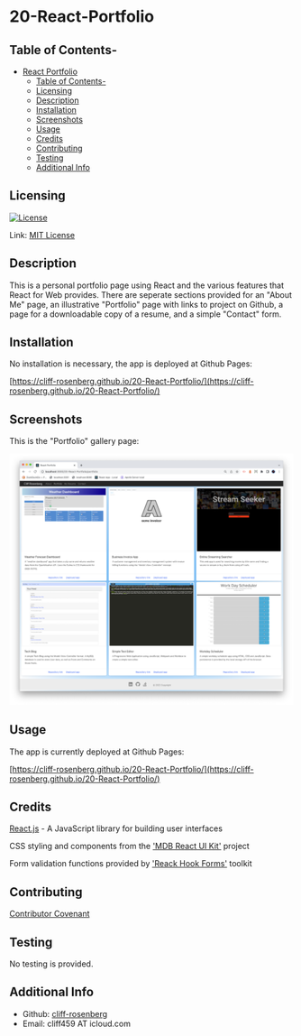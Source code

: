 # 20-React-Portfolio

## Table of Contents-
- [React Portfolio](#react-portfolio)
  - [Table of Contents-](#table-of-contents-)
  - [Licensing](#licensing)
  - [Description](#description)
  - [Installation](#installation)
  - [Screenshots](#screenshots)
  - [Usage](#usage)
  - [Credits](#credits)
  - [Contributing](#contributing)
  - [Testing](#testing)
  - [Additional Info](#additional-info)

## Licensing

[![License](https://img.shields.io/badge/license-MIT-green)](./LICENSE)

Link: [MIT License](https://opensource.org/licenses/MIT)

## Description

This is a personal portfolio page using React and the various features that React for Web provides. There are seperate sections provided for an "About Me" page, an illustrative "Portfolio" page with links to project on Github, a page for a downloadable copy of a resume, and a simple "Contact" form.

## Installation

No installation is necessary, the app is deployed at Github Pages:

 [https://cliff-rosenberg.github.io/20-React-Portfolio/](https://cliff-rosenberg.github.io/20-React-Portfolio/)

## Screenshots

This is the "Portfolio" gallery page:

![screenshot](./assets/screenshot1.png)

## Usage

The app is currently deployed at Github Pages:

 [https://cliff-rosenberg.github.io/20-React-Portfolio/](https://cliff-rosenberg.github.io/20-React-Portfolio/)

## Credits

[React.js](https://reactjs.org/) - A JavaScript library for building user interfaces

CSS styling and components from the ['MDB React UI Kit'](https://mdbootstrap.com/docs/react/) project

Form validation functions provided by ['Reack Hook Forms'](https://react-hook-form.com/) toolkit

## Contributing

  [Contributor Covenant](https://www.contributor-covenant.org/)

## Testing

  No testing is provided.

## Additional Info

- Github: [cliff-rosenberg](https://github.com/cliff-rosenberg)
- Email: cliff459 AT icloud.com